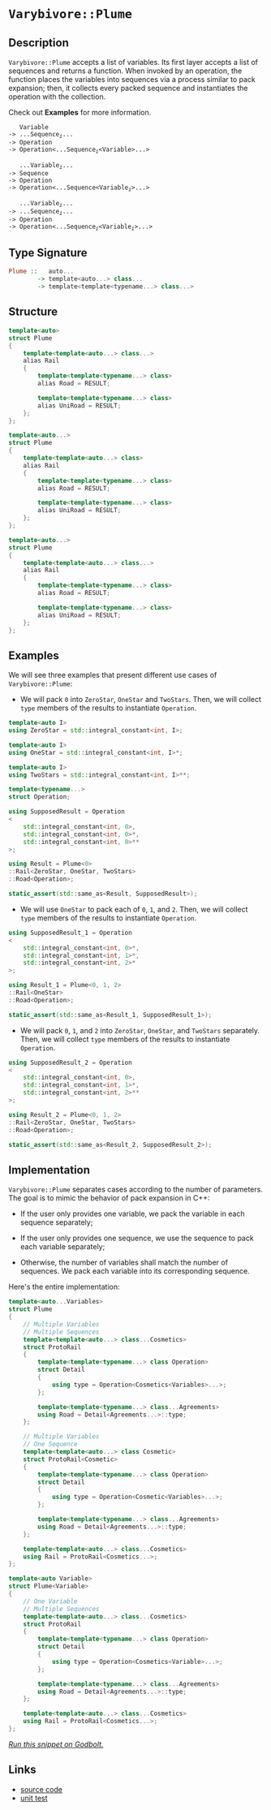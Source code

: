 <!-- Copyright 2024 Feng Mofan
SPDX-License-Identifier: Apache-2.0 -->

# `Varybivore::Plume`

## Description

`Varybivore::Plume` accepts a list of variables.
Its first layer accepts a list of sequences and returns a function.
When invoked by an operation, the function places the variables into sequences via a process similar to pack expansion;
then, it collects every packed sequence and instantiates the operation with the collection.

Check out **Examples** for more information.

<pre><code>   Variable
-> ...Sequence<sub><i>i</i></sub>...
-> Operation
-> Operation&lt;...Sequence<sub><i>i</i></sub>&lt;Variable&gt;...&gt;</code></pre>
<pre><code>   ...Variable<sub><i>i</i></sub>...
-> Sequence
-> Operation
-> Operation&lt;...Sequence&lt;Variable<sub><i>i</i></sub>&gt;...&gt;</code></pre>
<pre><code>   ...Variable<sub><i>i</i></sub>...
-> ...Sequence<sub><i>i</i></sub>...
-> Operation
-> Operation<...Sequence<sub><i>i</i></sub>&lt;Variable<sub><i>i</i></sub>&gt;...&gt;</code></pre>

## Type Signature

```Haskell
Plume ::   auto... 
        -> template<auto...> class...
        -> template<template<typename...> class...>
```

## Structure

```C++
template<auto>
struct Plume
{
    template<template<auto...> class...>
    alias Rail
    {
        template<template<typename...> class>
        alias Road = RESULT;

        template<template<typename...> class>
        alias UniRoad = RESULT;
    };
};
```

```C++
template<auto...>
struct Plume
{
    template<template<auto...> class>
    alias Rail
    {
        template<template<typename...> class>
        alias Road = RESULT;

        template<template<typename...> class>
        alias UniRoad = RESULT;
    };
};
```

```C++
template<auto...>
struct Plume
{
    template<template<auto...> class...>
    alias Rail
    {
        template<template<typename...> class>
        alias Road = RESULT;

        template<template<typename...> class>
        alias UniRoad = RESULT;
    };
};
```

## Examples

We will see three examples that present different use cases of `Varybivore::Plume`:

- We will pack `0` into `ZeroStar`, `OneStar` and `TwoStars`.
Then, we will collect `type` members of the results to instantiate `Operation`.

```C++
template<auto I>
using ZeroStar = std::integral_constant<int, I>;

template<auto I>
using OneStar = std::integral_constant<int, I>*;

template<auto I>
using TwoStars = std::integral_constant<int, I>**;

template<typename...>
struct Operation;

using SupposedResult = Operation
<
    std::integral_constant<int, 0>,
    std::integral_constant<int, 0>*,
    std::integral_constant<int, 0>**
>;

using Result = Plume<0>
::Rail<ZeroStar, OneStar, TwoStars>
::Road<Operation>;

static_assert(std::same_as<Result, SupposedResult>);
```

- We will use `OneStar` to pack each of `0`, `1`, and `2`.
Then, we will collect `type` members of the results to instantiate `Operation`.

```C++
using SupposedResult_1 = Operation
<
    std::integral_constant<int, 0>*,
    std::integral_constant<int, 1>*,
    std::integral_constant<int, 2>*
>;

using Result_1 = Plume<0, 1, 2>
::Rail<OneStar>
::Road<Operation>;

static_assert(std::same_as<Result_1, SupposedResult_1>);
```

- We will pack `0`, `1`, and `2` into `ZeroStar`, `OneStar`, and `TwoStars` separately.
Then, we will collect `type` members of the results to instantiate `Operation`.

```C++
using SupposedResult_2 = Operation
<
    std::integral_constant<int, 0>,
    std::integral_constant<int, 1>*,
    std::integral_constant<int, 2>**
>;

using Result_2 = Plume<0, 1, 2>
::Rail<ZeroStar, OneStar, TwoStars>
::Road<Operation>;

static_assert(std::same_as<Result_2, SupposedResult_2>);
```

## Implementation

`Varybivore::Plume` separates cases according to the number of parameters.
The goal is to mimic the behavior of pack expansion in C++:

- If the user only provides one variable, we pack the variable in each sequence separately;

- If the user only provides one sequence, we use the sequence to pack each variable separately;

- Otherwise, the number of variables shall match the number of sequences.
We pack each variable into its corresponding sequence.

Here's the entire implementation:

```C++
template<auto...Variables>
struct Plume
{
    // Multiple Variables
    // Multiple Sequences
    template<template<auto...> class...Cosmetics>
    struct ProtoRail 
    { 
        template<template<typename...> class Operation>
        struct Detail
        {
            using type = Operation<Cosmetics<Variables>...>;
        };

        template<template<typename...> class...Agreements>
        using Road = Detail<Agreements...>::type;
    };

    // Multiple Variables
    // One Sequence
    template<template<auto...> class Cosmetic>
    struct ProtoRail<Cosmetic>
    { 
        template<template<typename...> class Operation>
        struct Detail
        {
            using type = Operation<Cosmetic<Variables>...>;
        };

        template<template<typename...> class...Agreements>
        using Road = Detail<Agreements...>::type;
    };

    template<template<auto...> class...Cosmetics>
    using Rail = ProtoRail<Cosmetics...>;
};

template<auto Variable>
struct Plume<Variable>
{
    // One Variable
    // Multiple Sequences
    template<template<auto...> class...Cosmetics>
    struct ProtoRail 
    { 
        template<template<typename...> class Operation>
        struct Detail
        {
            using type = Operation<Cosmetics<Variable>...>;
        };

        template<template<typename...> class...Agreements>
        using Road = Detail<Agreements...>::type;
    };

    template<template<auto...> class...Cosmetics>
    using Rail = ProtoRail<Cosmetics...>;
};
```

[*Run this snippet on Godbolt.*](https://godbolt.org/#z:OYLghAFBqd5QCxAYwPYBMCmBRdBLAF1QCcAaPECAMzwBtMA7AQwFtMQByARg9KtQYEAysib0QXACx8BBAKoBnTAAUAHpwAMvAFYTStJg1DIApACYAQuYukl9ZATwDKjdAGFUtAK4sGIAMwAbKSuADJ4DJgAcj4ARpjEEmZcpAAOqAqETgwe3r4BwemZjgLhkTEs8YlcybaY9iUMQgRMxAS5Pn5BdQ3Zza0EZdFxCUkpCi1tHfndEwNDFVVjAJS2qF7EyOwcBJgsqQa7Jv5uTF5EAHRXAGqteEyx9ArH2CYaAIITxF4OANTKeUwb3eJgA7FYPr8ob8APQw34AWS8tEcB0wv1uxHuj0wz0h0LhiORqPovyEmAAjl5GFs8e9ob9dvtDkCTkyDkwjiczpcri9fsgDAoFFcLh4FGxHMhnv5XvioV8fgR/sRUEQAEpMOi/YEMsEWHXyhmMvYcrludks44WgCeqUYrEwov5gqYwt%2BAHl7cROdkXrrjQqCN8/gARTAtOgBwP66OB6FeTJGRl29HHUOe72%2BgTW8WSvDS62Y7FPF7O2XHCH0%2BNg0OV4FxhmWzmsi2mq1s1PMNjl7ACoUiq7vYDETB7RgEGVy6uBxMRYC/dWoJjoHX%2BDPhyO0a3D0fjwSDi4vEAgAip%2BtG2sXkFGwlIlF4NEYu4PUu3%2BEeyJkynUhhbOPNuagGtjyqC9v2boKL8eYRgW/pGoqfzKKqGpatuJwwVK8Ezjq4KGjhTbti21rASRXaOuBrrul6CTZgw2Hxr8iHKpuaGNtCsZGoxc7Jme9prhmNE%2Bo0uYZPmpgnMWr64mWfIVv4VaMVeCkNlx0KkWyRFAeRPZyX2VGHruY5sAeDHxjxC5LiuAm/KxUYnEZ%2B6Tr2J58ayikcaCdYqR8AFaa2GmnOcYF6RBwqiphBZTnGFmLmhNnIWqqCavZbiRdKvbXspVbAoFoHPli0nYcx/yAkWL44thnE4YSn7olJlXvkSD5PuSVI0jJRqBXlwWUQOEVibBhYVghwZKiqSUpbQ%2BF6nh7FQt1/lkfa3ZOqFBmZrRIkjQR0IlXZ25qVC1WMQysVuTZQl0aJEpDTKbgNfQslHvJHkxl5WVHSazLEZpP3aStFHrf1Q4jsZE7RV9sVWau6a2RGbEOWDTmHsep7nj5OHZapOGLf9IG9cDkEDbdUqQzh0PxXDiWoal6Wo69DYfZjwIwgAVBznNczCrOcwAKtgQh85zPMfOzXMS6LN4gmY/gRIKXhYGubhoH%2BmCpJOVUfD1RC/AAkthsUAFoJKg/TEDZEzoCeES7COYgAPqq3MgjWrbpD6/6LPa0t3LBZ7O2xXV5uWwQ1sgLbmD27QTsCC7BBu4IHsG7KbOfe8OuoAH06xXzADuZuTFBcNWzbghRz6MfOy0rsnO72cc%2Bn3U6WtL3TiVV3bTlYvwnzuLKhoOOxUIXipEUmDoOquLEpdWYib5JxxqXEfl9HscMPHicEB7g%2ByqQS9h2XduV%2Bvm910nvy79gbP76N4eR2v1eGAn5/b5fLyNwvrze%2B80PTyiCUyonCvsCE8U1rQm1VObD2wdJge3zoXVo5MwHLnQNaTufpGa%2BQ%2BHMKUDtIIJAIBAZeChHT4PulPBQxIPYjzHhkCelDiQvGWOnQkfcJi/C4EPJMC5aHj0nv/AgDsuCzy2n6BebgD731XifJ%2Btc3D1yvjfKRR8K6OzkS/BRF8uGp1vjhZeD9ZFxxrpo%2BuZgP4NiwdLP%2BVCUTCMAT4VsGgPYpF%2BOYnaYDEZuFga0bCKCVzoLnpg7%2B3dPgtDwQQtoxDD4gFIWwch1pGF2NcXw%2BhAjbFCJ0dgFhP82H9zcdw%2BcZJR78KSUIswojhLiJBIvO%2BqjH7GOflvHeLw9EMgMTI9RjT5H1yycoupK9j5dI3iY5pBTU5py/unGxxIHYVOpkAtwzjOEe3cdOTxqVIGILIJ6SI0DfgIPNsgkAMNAliJzFY4EuCCzkKUFEkhZC3SJMEXMmhJS0llLmcwysHBVi0E4AAVl4H4DgWhSCoE4JIyw1gmLrE2GmWWPBSAEE0L81YABrEAALJAXA0JILgoJ/AaABRoMwgRAhmAAByUv0JwSQvAWASA0M4kFYKIUcF4AoEAziUWgt%2BaQOAsAYCIBAOsAgqRzjkEoGgfYdAEhREdJwVQlLAgAFpAiSF%2BMAZAyBOE4rMLwCehASB4GtikfgggRBiHYFIGQghFAqHUHy0gugUh5x9KkTgPA/mAuBai8FnAPTnAlcqVAVBfjKrVRqrVOq9UXAqRADwsr6AW3MP4LgyxeC8q0KsCASAZWpDlWQCgEAC1FpAMAKQZg%2BB0F2MQLlEBYj%2BtiBEVoNovW8BbcwYgNoPSxG0JgBwHbSAypMgQT8tB23OqwLELwwBTi0FoFy7gvAsAsEMMAcQ068CjgcHgAAbrif1mBVCDvONsJFkd/nOtoHgWIPoe0eCwP64MeBGUrtIIe4gsR6HhnXUYW9RhUWrCoAYYAChrh4EwHnGiIKkUWuEKIcQtqEMOrUP611%2BgN0oGsNYfQd6uWQFWKgDW2Rl2qqtumUw0LLBmDZV%2BrEWBCMQFWHYQdjQXAMHcJ4ToegwgRGGJUUYKQihZAENMPwImMhiYYAsEY1Qejsb6JMdoPH8jjHqEpgQ5tBgCcWMJ2wKmJN6DmG0OTQnqisbhVsCQPqOBAtIKy3g7KI0qvVZq7VuqpDxt%2BBAXAxrU2Iszci4DqwECYBXKMFjpBMWSH8BcAAnP4UEkg8VmEkIEZlALAgJdpRwelpBGXpouIELggRKUJcpWV7FXAAVJeCE5gNHLbDcpC3y3Nwq82iuDZKktZaU0KrYJwVoLB92glVUwCCyYuAJYuFwXFhr8BEEY3oBDVrkPSFQ0odDzrdDVvdUwT1K67MOca%2ByoN4rzi/DDb8EbY2JtTYXDNubuLfNJsLSmnUsszDBezfyrr/WEhStLagZNow7vjddEYGbXBnE0BRAkBtTbnVdrbcO1HPa%2B0DqHR%2B0dE4J1TrBTOudC6l3DrXRurdROd1KcPcusFJ6z27GHVe/1t771tqfdsMFr731Iq/T%2BpQf7KfzmA3wMDEGoMwZWsOtbSGbWbdkGhp1YK9tYaA9Rqwlh8OxGY8R0jcdOAUbDlR3DtH6MJEY0eojim93OAgK4YzKR%2BPlHk3oUTjQndpGk40czSwNO9G00ZtTknbeNB037gzpnVN5FD9HyPlm1gbBsxmvLp3/UuYhw9qHT3ZvzY0L5/zy2vvpt%2B6F0g4XIuJGi9egrRXZt4tBHV0EhLJDpY1SkM7nBOWtb%2Bx1%2BAXWxUhuB4D4gg3tgjejSwBQ%2B7dX7ueyyCYi2AumtW7IdbCu7XyG2yrnQARSAHaO96tPfrnXnZ66G8Nk/NXT9n78efs3F/KkTaDj7CQS/%2BDL%2B1gV%2BbX9FpH3/imiALPmPA7A/g7E/vgsQCwBqjWgjvWpQMjmChjlOkiigVjuxsOnjoIATv6sTvOmIGTh%2BhTgBtzqujTnunTseqesgOeizuXNemCuzg%2BjaFzi%2BliHzrwALr%2BnsCLkBt/qBkwOBpBtBrBrLuvvLhIIrvajvhhvvgYBrmbjYOznruCgbhvJwDCKXJrtYHRs5gxqatbtFmxnbn4A7lxl7i7oJv7t7sUNkF7h7tkAniZppqYTpl7iYeHips4eMMHrHiZt4Xpm7qngoNZjaidqfmypwLdtAVPjPnPgvi2Bwn5ktiQCXhmlmuXpXlgNXnZnXiAGYLNv4P4ACiSvisysUaCOVo5hnt3i1jyuXrFgColgCpSmSglpIAloSsllwP4Hlv4JEc5nUX3nZgajUWfsMeXl%2BpkM4JIEAA%3D%3D)

## Links

- [source code](../../../../conceptrodon/varybivore/plume.hpp)
- [unit test](../../../../tests/unit/varybivore/plume.test.hpp)
